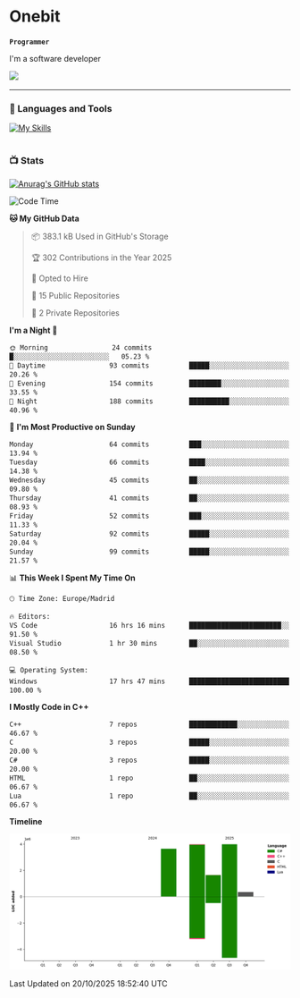 # Onebit

**`Programmer`**

I'm a software developer

   ![](https://komarev.com/ghpvc/?username=onebit5&color=blueviolet)

---

### 🧰 Languages and Tools

[![My Skills](https://skillicons.dev/icons?i=cpp,c,cs,java,lua,unity,git,linux,github,discord,vscode,visualstudio)](https://skillicons.dev)
<br />

#

### 📺 Stats
[![Anurag's GitHub stats](https://github-readme-stats.vercel.app/api?username=onebit5&show_icons=true&theme=radical)](https://github.com/anuraghazra/github-readme-stats)                
<!--START_SECTION:waka-->
![Code Time](http://img.shields.io/badge/Code%20Time-497%20hrs%2025%20mins-blue)

**🐱 My GitHub Data** 

> 📦 383.1 kB Used in GitHub's Storage 
 > 
> 🏆 302 Contributions in the Year 2025
 > 
> 💼 Opted to Hire
 > 
> 📜 15 Public Repositories 
 > 
> 🔑 2 Private Repositories 
 > 
**I'm a Night 🦉** 

```text
🌞 Morning                24 commits          █░░░░░░░░░░░░░░░░░░░░░░░░   05.23 % 
🌆 Daytime                93 commits          █████░░░░░░░░░░░░░░░░░░░░   20.26 % 
🌃 Evening                154 commits         ████████░░░░░░░░░░░░░░░░░   33.55 % 
🌙 Night                  188 commits         ██████████░░░░░░░░░░░░░░░   40.96 % 
```
📅 **I'm Most Productive on Sunday** 

```text
Monday                   64 commits          ███░░░░░░░░░░░░░░░░░░░░░░   13.94 % 
Tuesday                  66 commits          ████░░░░░░░░░░░░░░░░░░░░░   14.38 % 
Wednesday                45 commits          ██░░░░░░░░░░░░░░░░░░░░░░░   09.80 % 
Thursday                 41 commits          ██░░░░░░░░░░░░░░░░░░░░░░░   08.93 % 
Friday                   52 commits          ███░░░░░░░░░░░░░░░░░░░░░░   11.33 % 
Saturday                 92 commits          █████░░░░░░░░░░░░░░░░░░░░   20.04 % 
Sunday                   99 commits          █████░░░░░░░░░░░░░░░░░░░░   21.57 % 
```


📊 **This Week I Spent My Time On** 

```text
🕑︎ Time Zone: Europe/Madrid

🔥 Editors: 
VS Code                  16 hrs 16 mins      ███████████████████████░░   91.50 % 
Visual Studio            1 hr 30 mins        ██░░░░░░░░░░░░░░░░░░░░░░░   08.50 % 

💻 Operating System: 
Windows                  17 hrs 47 mins      █████████████████████████   100.00 % 
```

**I Mostly Code in C++** 

```text
C++                      7 repos             ████████████░░░░░░░░░░░░░   46.67 % 
C                        3 repos             █████░░░░░░░░░░░░░░░░░░░░   20.00 % 
C#                       3 repos             █████░░░░░░░░░░░░░░░░░░░░   20.00 % 
HTML                     1 repo              ██░░░░░░░░░░░░░░░░░░░░░░░   06.67 % 
Lua                      1 repo              ██░░░░░░░░░░░░░░░░░░░░░░░   06.67 % 
```



**Timeline**

![Lines of Code chart](https://raw.githubusercontent.com/Onebit5/Onebit5/main/assets/bar_graph.png)


 Last Updated on 20/10/2025 18:52:40 UTC
<!--END_SECTION:waka-->
